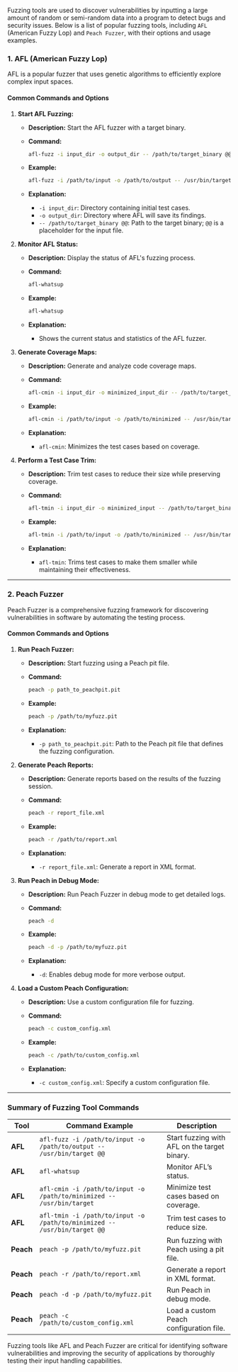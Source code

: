 Fuzzing tools are used to discover vulnerabilities by inputting a large amount of random or semi-random data into a program to detect bugs and security issues. Below is a list of popular fuzzing tools, including `AFL` (American Fuzzy Lop) and `Peach Fuzzer`, with their options and usage examples.

### **1. AFL (American Fuzzy Lop)**

AFL is a popular fuzzer that uses genetic algorithms to efficiently explore complex input spaces.

#### **Common Commands and Options**

1. **Start AFL Fuzzing:**
   - **Description:** Start the AFL fuzzer with a target binary.
   - **Command:**
     ```bash
     afl-fuzz -i input_dir -o output_dir -- /path/to/target_binary @@
     ```
   - **Example:**
     ```bash
     afl-fuzz -i /path/to/input -o /path/to/output -- /usr/bin/target @@
     ```

   - **Explanation:**
     - `-i input_dir`: Directory containing initial test cases.
     - `-o output_dir`: Directory where AFL will save its findings.
     - `-- /path/to/target_binary @@`: Path to the target binary; `@@` is a placeholder for the input file.

2. **Monitor AFL Status:**
   - **Description:** Display the status of AFL's fuzzing process.
   - **Command:**
     ```bash
     afl-whatsup
     ```
   - **Example:**
     ```bash
     afl-whatsup
     ```

   - **Explanation:**
     - Shows the current status and statistics of the AFL fuzzer.

3. **Generate Coverage Maps:**
   - **Description:** Generate and analyze code coverage maps.
   - **Command:**
     ```bash
     afl-cmin -i input_dir -o minimized_input_dir -- /path/to/target_binary
     ```
   - **Example:**
     ```bash
     afl-cmin -i /path/to/input -o /path/to/minimized -- /usr/bin/target
     ```

   - **Explanation:**
     - `afl-cmin`: Minimizes the test cases based on coverage.

4. **Perform a Test Case Trim:**
   - **Description:** Trim test cases to reduce their size while preserving coverage.
   - **Command:**
     ```bash
     afl-tmin -i input_dir -o minimized_input -- /path/to/target_binary @@
     ```
   - **Example:**
     ```bash
     afl-tmin -i /path/to/input -o /path/to/minimized -- /usr/bin/target @@
     ```

   - **Explanation:**
     - `afl-tmin`: Trims test cases to make them smaller while maintaining their effectiveness.

---

### **2. Peach Fuzzer**

Peach Fuzzer is a comprehensive fuzzing framework for discovering vulnerabilities in software by automating the testing process.

#### **Common Commands and Options**

1. **Run Peach Fuzzer:**
   - **Description:** Start fuzzing using a Peach pit file.
   - **Command:**
     ```bash
     peach -p path_to_peachpit.pit
     ```
   - **Example:**
     ```bash
     peach -p /path/to/myfuzz.pit
     ```

   - **Explanation:**
     - `-p path_to_peachpit.pit`: Path to the Peach pit file that defines the fuzzing configuration.

2. **Generate Peach Reports:**
   - **Description:** Generate reports based on the results of the fuzzing session.
   - **Command:**
     ```bash
     peach -r report_file.xml
     ```
   - **Example:**
     ```bash
     peach -r /path/to/report.xml
     ```

   - **Explanation:**
     - `-r report_file.xml`: Generate a report in XML format.

3. **Run Peach in Debug Mode:**
   - **Description:** Run Peach Fuzzer in debug mode to get detailed logs.
   - **Command:**
     ```bash
     peach -d
     ```
   - **Example:**
     ```bash
     peach -d -p /path/to/myfuzz.pit
     ```

   - **Explanation:**
     - `-d`: Enables debug mode for more verbose output.

4. **Load a Custom Peach Configuration:**
   - **Description:** Use a custom configuration file for fuzzing.
   - **Command:**
     ```bash
     peach -c custom_config.xml
     ```
   - **Example:**
     ```bash
     peach -c /path/to/custom_config.xml
     ```

   - **Explanation:**
     - `-c custom_config.xml`: Specify a custom configuration file.

---

### **Summary of Fuzzing Tool Commands**

| **Tool**       | **Command Example**                                           | **Description**                                             |
|----------------|---------------------------------------------------------------|-------------------------------------------------------------|
| **AFL**        | `afl-fuzz -i /path/to/input -o /path/to/output -- /usr/bin/target @@` | Start fuzzing with AFL on the target binary.              |
| **AFL**        | `afl-whatsup`                                                | Monitor AFL’s status.                                      |
| **AFL**        | `afl-cmin -i /path/to/input -o /path/to/minimized -- /usr/bin/target` | Minimize test cases based on coverage.                    |
| **AFL**        | `afl-tmin -i /path/to/input -o /path/to/minimized -- /usr/bin/target @@` | Trim test cases to reduce size.                            |
| **Peach**      | `peach -p /path/to/myfuzz.pit`                                | Run fuzzing with Peach using a pit file.                   |
| **Peach**      | `peach -r /path/to/report.xml`                                | Generate a report in XML format.                           |
| **Peach**      | `peach -d -p /path/to/myfuzz.pit`                             | Run Peach in debug mode.                                   |
| **Peach**      | `peach -c /path/to/custom_config.xml`                         | Load a custom Peach configuration file.                    |

Fuzzing tools like AFL and Peach Fuzzer are critical for identifying software vulnerabilities and improving the security of applications by thoroughly testing their input handling capabilities.